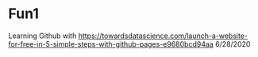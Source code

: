 # Fun1
Learning Github with https://towardsdatascience.com/launch-a-website-for-free-in-5-simple-steps-with-github-pages-e9680bcd94aa
6/28/2020

